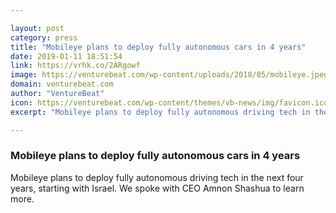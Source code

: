 ```yaml
---

layout: post
category: press
title: "Mobileye plans to deploy fully autonomous cars in 4 years"
date: 2019-01-11 18:51:54
link: https://vrhk.co/2ARgowf
image: https://venturebeat.com/wp-content/uploads/2018/05/mobileye.jpeg?w=1200&strip=all
domain: venturebeat.com
author: "VentureBeat"
icon: https://venturebeat.com/wp-content/themes/vb-news/img/favicon.ico
excerpt: "Mobileye plans to deploy fully autonomous driving tech in the next four years, starting with Israel. We spoke with CEO Amnon Shashua to learn more."

---
```


### Mobileye plans to deploy fully autonomous cars in 4 years

Mobileye plans to deploy fully autonomous driving tech in the next four years, starting with Israel. We spoke with CEO Amnon Shashua to learn more.